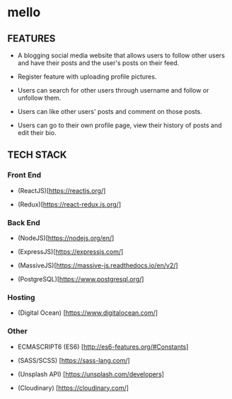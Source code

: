 # mello

## FEATURES

- A blogging social media website that allows users to follow other users and have their posts and the user's posts on their feed.

- Register feature with uploading profile pictures.

- Users can search for other users through username and follow or unfollow them.

- Users can like other users' posts and comment on those posts.

- Users can go to their own profile page, view their history of posts and edit their bio.

## TECH STACK

### Front End

- (ReactJS)[https://reactjs.org/]

- (Redux)[https://react-redux.js.org/]

### Back End

- (NodeJS)[https://nodejs.org/en/]

- (ExpressJS)[https://expressjs.com/]

- (MassiveJS)[https://massive-js.readthedocs.io/en/v2/]

- (PostgreSQL)[https://www.postgresql.org/]

### Hosting

- (Digital Ocean) [https://www.digitalocean.com/]

### Other

- ECMASCRIPT6 (ES6) [http://es6-features.org/#Constants]

- (SASS/SCSS) [https://sass-lang.com/]

- (Unsplash API) [https://unsplash.com/developers]

- (Cloudinary) [https://cloudinary.com/]
